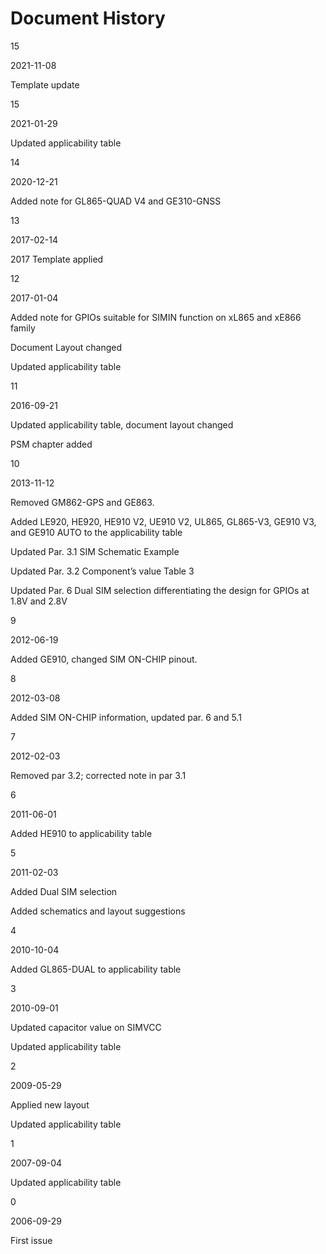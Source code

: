 # Document History

15

2021-11-08

Template update

15

2021-01-29

Updated applicability table

14

2020-12-21

Added note for GL865-QUAD V4 and GE310-GNSS

13

2017-02-14

2017 Template applied

12

2017-01-04

Added note for GPIOs suitable for SIMIN function on xL865 and xE866 family

Document Layout changed

Updated applicability table

11

2016-09-21

Updated applicability table, document layout changed

PSM chapter added

10

2013-11-12

Removed GM862-GPS and GE863.

Added LE920, HE920, HE910 V2, UE910 V2, UL865, GL865-V3, GE910 V3, and GE910 AUTO to the applicability table

Updated Par. 3.1 SIM Schematic Example

Updated Par. 3.2 Component’s value Table 3

Updated Par. 6 Dual SIM selection differentiating the design for GPIOs at 1.8V and 2.8V

9

2012-06-19

Added GE910, changed SIM ON-CHIP pinout.

8

2012-03-08

Added SIM ON-CHIP information, updated par. 6 and 5.1

7

2012-02-03

Removed par 3.2; corrected note in par 3.1

6

2011-06-01

Added HE910 to applicability table

5

2011-02-03

Added Dual SIM selection

Added schematics and layout suggestions

4

2010-10-04

Added GL865-DUAL to applicability table

3

2010-09-01

Updated capacitor value on SIMVCC

Updated applicability table

2

2009-05-29

Applied new layout

Updated applicability table

1

2007-09-04

Updated applicability table

0

2006-09-29

First issue
